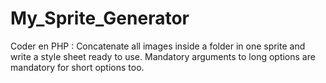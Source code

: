 # My_Sprite_Generator
Coder en PHP : Concatenate all images inside a folder in one sprite and write a style sheet ready to use. Mandatory arguments to long options are mandatory for short options too.
